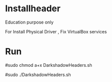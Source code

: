 # Installheader
Education purpose only

For Install Physical Driver , Fix VirtualBox services

Run
=====
#sudo chmod a+x DarkshadowHeaders.sh

#sudo ./DarkshadowHeaders.sh

